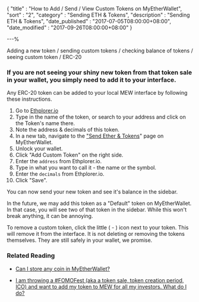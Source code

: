 {
"title"       : "How to Add / Send / View Custom Tokens on MyEtherWallet",
"sort"        : "2",
"category"    : "Sending ETH & Tokens",
"description" : "Sending ETH & Tokens",
"date_published" : "2017-07-05T08:00:00+08:00",
"date_modified"  : "2017-09-26T08:00:00+08:00"
}

---%


Adding a new token / sending custom tokens / checking balance of tokens / seeing custom token / ERC-20

### If you are not seeing your shiny new token from that token sale in your wallet, you simply need to add it to your interface.

Any ERC-20 token can be added to your local MEW interface by following these instructions.

1.  Go to [Ethplorer.io](https://ethplorer.io/) 
2.  Type in the name of the token, or search to your address and click on the Token's name there. 
3.  Note the address & decimals of this token.
4.  In a new tab, navigate to the ["Send Ether & Tokens](https://www.myetherwallet.com/#send-transaction)" page on MyEtherWallet.
5.  Unlock your wallet.
6.  Click "Add Custom Token" on the right side.
7.  Enter the `address` from Ethplorer.io.
8.  Type in what you want to call it - the name or the symbol.
9.  Enter the `decimals` from Ethplorer.io.
10.  Click "Save".

You can now send your new token and see it's balance in the sidebar.

In the future, we may add this token as a "Default" token on MyEtherWallet. In that case, you will see two of that token in the sidebar. While this won't break anything, it can be annoying. 

To remove a custom token, click the little ( - ) icon next to your token. This will remove it from the interface. It is not deleting or removing the tokens themselves. They are still safely in your wallet, we promise.

### Related Reading

- [Can I store any coin in MyEtherWallet?](https://myetherwallet.github.io/knowledge-base/faq/sending-bitcoin-btc-ltc-xmr-to-myetherwallet.html)

- [I am throwing a #FOMOFest (aka a token sale, token creation period, ICO) and want to add my token to MEW for all my investors. What do I do?](https://myetherwallet.github.io/knowledge-base/tokens/token-creators-add-your-token-to-myetherwallet.html)
